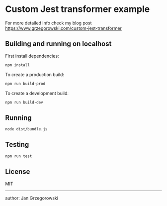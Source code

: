 # Custom Jest transformer example

For more detailed info check my blog post https://www.grzegorowski.com/custom-jest-transformer

## Building and running on localhost

First install dependencies:

```sh
npm install
```

To create a production build:

```sh
npm run build-prod
```

To create a development build:

```sh
npm run build-dev
```

## Running

```sh
node dist/bundle.js
```

## Testing

```sh
npm run test
```

## License

MIT

---

author: Jan Grzegorowski
